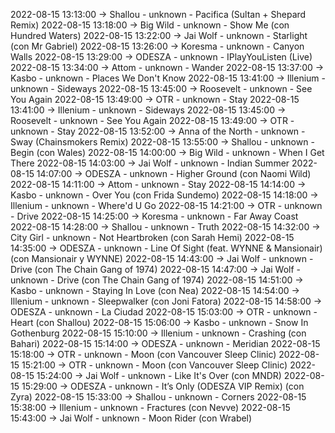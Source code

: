 2022-08-15 13:13:00 -> Shallou - unknown - Pacifica (Sultan + Shepard Remix)
2022-08-15 13:18:00 -> Big Wild - unknown - Show Me (con Hundred Waters)
2022-08-15 13:22:00 -> Jai Wolf - unknown - Starlight (con Mr Gabriel)
2022-08-15 13:26:00 -> Koresma - unknown - Canyon Walls
2022-08-15 13:29:00 -> ODESZA - unknown - IPlayYouListen (Live)
2022-08-15 13:34:00 -> Attom - unknown - Wander
2022-08-15 13:37:00 -> Kasbo - unknown - Places We Don't Know
2022-08-15 13:41:00 -> Illenium - unknown - Sideways
2022-08-15 13:45:00 -> Roosevelt - unknown - See You Again
2022-08-15 13:49:00 -> OTR - unknown - Stay
2022-08-15 13:41:00 -> Illenium - unknown - Sideways
2022-08-15 13:45:00 -> Roosevelt - unknown - See You Again
2022-08-15 13:49:00 -> OTR - unknown - Stay
2022-08-15 13:52:00 -> Anna of the North - unknown - Sway (Chainsmokers Remix)
2022-08-15 13:55:00 -> Shallou - unknown - Begin (con Wales)
2022-08-15 14:00:00 -> Big Wild - unknown - When I Get There
2022-08-15 14:03:00 -> Jai Wolf - unknown - Indian Summer
2022-08-15 14:07:00 -> ODESZA - unknown - Higher Ground (con Naomi Wild)
2022-08-15 14:11:00 -> Attom - unknown - Stay
2022-08-15 14:14:00 -> Kasbo - unknown - Over You (con Frida Sundemo)
2022-08-15 14:18:00 -> Illenium - unknown - Where'd U Go
2022-08-15 14:21:00 -> OTR - unknown - Drive
2022-08-15 14:25:00 -> Koresma - unknown - Far Away Coast
2022-08-15 14:28:00 -> Shallou - unknown - Truth
2022-08-15 14:32:00 -> City Girl - unknown - Not Heartbroken (con Sarah Hemi)
2022-08-15 14:35:00 -> ODESZA - unknown - Line Of Sight (feat. WYNNE & Mansionair) (con Mansionair y WYNNE)
2022-08-15 14:43:00 -> Jai Wolf - unknown - Drive (con The Chain Gang of 1974)
2022-08-15 14:47:00 -> Jai Wolf - unknown - Drive (con The Chain Gang of 1974)
2022-08-15 14:51:00 -> Kasbo - unknown - Staying In Love (con Nea)
2022-08-15 14:54:00 -> Illenium - unknown - Sleepwalker (con Joni Fatora)
2022-08-15 14:58:00 -> ODESZA - unknown - La Ciudad
2022-08-15 15:03:00 -> OTR - unknown - Heart (con Shallou)
2022-08-15 15:06:00 -> Kasbo - unknown - Snow In Gothenburg
2022-08-15 15:10:00 -> Illenium - unknown - Crashing (con Bahari)
2022-08-15 15:14:00 -> ODESZA - unknown - Meridian
2022-08-15 15:18:00 -> OTR - unknown - Moon (con Vancouver Sleep Clinic)
2022-08-15 15:21:00 -> OTR - unknown - Moon (con Vancouver Sleep Clinic)
2022-08-15 15:24:00 -> Jai Wolf - unknown - Like It's Over (con MNDR)
2022-08-15 15:29:00 -> ODESZA - unknown - It’s Only (ODESZA VIP Remix) (con Zyra)
2022-08-15 15:33:00 -> Shallou - unknown - Corners
2022-08-15 15:38:00 -> Illenium - unknown - Fractures (con Nevve)
2022-08-15 15:43:00 -> Jai Wolf - unknown - Moon Rider (con Wrabel)

